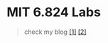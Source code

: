 # MIT 6.824 Labs

> check my blog [[1]](https://zhytou.top/post/2022-11-14/raft/) [[2]](https://zhytou.top/post/2022-11-14/6.824/)
